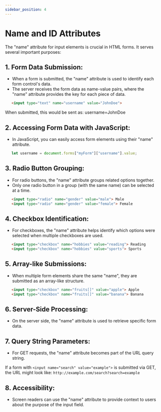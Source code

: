 ```yaml
---
sidebar_position: 4
---
```


# Name and ID Attributes

The "name" attribute for input elements is crucial in HTML forms. It serves several important purposes:

## 1. Form Data Submission:
- When a form is submitted, the "name" attribute is used to identify each form control's data.
- The server receives the form data as name-value pairs, where the "name" attribute provides the key for each piece of data.

```html
   <input type="text" name="username" value="JohnDoe">
```

When submitted, this would be sent as: username=JohnDoe

## 2. Accessing Form Data with JavaScript:
- In JavaScript, you can easily access form elements using their "name" attribute.

```javascript
   let username = document.forms["myForm"]["username"].value;
```

## 3. Radio Button Grouping:
- For radio buttons, the "name" attribute groups related options together.
- Only one radio button in a group (with the same name) can be selected at a time.

```html
   <input type="radio" name="gender" value="male"> Male
   <input type="radio" name="gender" value="female"> Female
```

## 4. Checkbox Identification:
- For checkboxes, the "name" attribute helps identify which options were selected when multiple checkboxes are used.

```html
   <input type="checkbox" name="hobbies" value="reading"> Reading
   <input type="checkbox" name="hobbies" value="sports"> Sports
```

## 5. Array-like Submissions:
- When multiple form elements share the same "name", they are submitted as an array-like structure.

```html
   <input type="checkbox" name="fruits[]" value="apple"> Apple
   <input type="checkbox" name="fruits[]" value="banana"> Banana
```

## 6. Server-Side Processing:
- On the server side, the "name" attribute is used to retrieve specific form data.

## 7. Query String Parameters:
- For GET requests, the "name" attribute becomes part of the URL query string.

If a form with `<input name="search" value="example">` is submitted via GET, the URL might look like: `http://example.com/search?search=example`

## 8. Accessibility:
- Screen readers can use the "name" attribute to provide context to users about the purpose of the input field.

